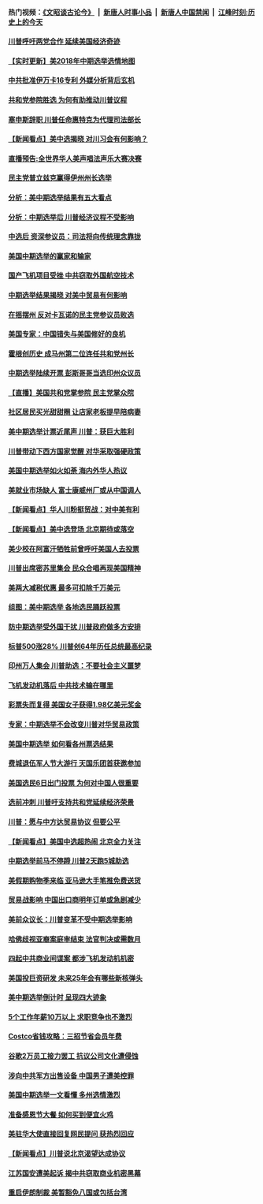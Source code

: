 #### 热门视频：[《文昭谈古论今》](https://github.com/gfw-breaker/wenzhao/blob/master/README.md?t=11080033) &nbsp;|&nbsp; [新唐人时事小品](https://github.com/gfw-breaker/ntdtv-comedy/blob/master/README.md?t=11080033) &nbsp;|&nbsp; [新唐人中国禁闻](https://github.com/gfw-breaker/ntdtv-news/blob/master/README.md?t=11080033) &nbsp;|&nbsp; [江峰时刻:历史上的今天](https://github.com/gfw-breaker/today-in-history/blob/master/README.md?t=11080033) 

#### [川普呼吁两党合作 延续美国经济奇迹](../pages/nsc412/n10837121.md?t=11080033) 

#### [【实时更新】美2018年中期选举选情地图](../pages/nsc412/n10834279.md?t=11080033) 

#### [中共批准伊万卡16专利 外媒分析背后玄机](../pages/nsc412/n10836498.md?t=11080033) 

#### [共和党参院胜选 为何有助推动川普议程](../pages/nsc412/n10836979.md?t=11080033) 

#### [塞申斯辞职 川普任命惠特克为代理司法部长](../pages/nsc412/n10836938.md?t=11080033) 

#### [【新闻看点】美中选揭晓 对川习会有何影响？](../pages/nsc412/n10836680.md?t=11080033) 

#### [直播预告:全世界华人美声唱法声乐大赛决赛](../pages/nsc412/n10836869.md?t=11080033) 

#### [民主党普立兹克赢得伊州州长选举](../pages/nsc412/n10836317.md?t=11080033) 

#### [分析：美中期选举结果有五大看点](../pages/nsc412/n10836688.md?t=11080033) 

#### [分析：中期选举后 川普经济议程不受影响](../pages/nsc412/n10836639.md?t=11080033) 

#### [中选后 资深参议员：司法将向传统理念靠拢](../pages/nsc412/n10836636.md?t=11080033) 

#### [美国中期选举的赢家和输家](../pages/nsc412/n10836599.md?t=11080033) 

#### [国产飞机项目受挫 中共窃取外国航空技术](../pages/nsc412/n10834297.md?t=11080033) 

#### [中期选举结果揭晓 对美中贸易有何影响](../pages/nsc412/n10835845.md?t=11080033) 

#### [在摇摆州 反对卡瓦诺的民主党参议员败选](../pages/nsc412/n10835814.md?t=11080033) 

#### [美国专家：中国错失与美国修好的良机](../pages/nsc412/n10835636.md?t=11080033) 

#### [霍根创历史 成马州第二位连任共和党州长](../pages/nsc412/n10835590.md?t=11080033) 

#### [中期选举陆续开票 彭斯哥哥当选印州众议员](../pages/nsc412/n10835198.md?t=11080033) 

#### [【直播】美国共和党掌参院 民主党掌众院](../pages/nsc412/n10834434.md?t=11080033) 

#### [社区居民买光甜甜圈 让店家老板提早陪病妻](../pages/nsc412/n10835016.md?t=11080033) 

#### [美中期选举计票近尾声 川普：获巨大胜利](../pages/nsc412/n10834872.md?t=11080033) 

#### [川普带动下西方国家觉醒 对华采取强硬政策](../pages/nsc412/n10834533.md?t=11080033) 

#### [美国中期选举如火如荼 海内外华人热议](../pages/nsc412/n10834914.md?t=11080033) 

#### [美就业市场缺人 富士康威州厂或从中国调人](../pages/nsc412/n10834510.md?t=11080033) 

#### [【新闻看点】华人川粉挺贸战：对中美有利](../pages/nsc412/n10834109.md?t=11080033) 

#### [【新闻看点】美中选登场 北京期待或落空](../pages/nsc412/n10833936.md?t=11080033) 

#### [美少校在阿富汗牺牲前曾呼吁美国人去投票](../pages/nsc412/n10834207.md?t=11080033) 

#### [川普出席密苏里集会 民众合唱再现美国精神](../pages/nsc412/n10834194.md?t=11080033) 

#### [美两大减税优惠 最多可扣除千万美元](../pages/nsc412/n10834121.md?t=11080033) 

#### [组图：美中期选举 各地选民踊跃投票](../pages/nsc412/n10833951.md?t=11080033) 

#### [防中期选举受外国干扰 川普政府做多方安排](../pages/nsc412/n10834018.md?t=11080033) 

#### [标普500涨28% 川普创64年历任总统最高纪录](../pages/nsc412/n10833630.md?t=11080033) 

#### [印州万人集会 川普助选：不要社会主义噩梦](../pages/nsc412/n10833526.md?t=11080033) 

#### [飞机发动机落后 中共技术输在哪里](../pages/nsc412/n10831804.md?t=11080033) 

#### [彩票失而复得 美国女子获得1.98亿美元奖金](../pages/nsc412/n10832909.md?t=11080033) 

#### [专家：中期选举不会改变川普对华贸易政策](../pages/nsc412/n10832522.md?t=11080033) 

#### [美国中期选举 如何看各州票选结果](../pages/nsc412/n10831976.md?t=11080033) 

#### [费城退伍军人节大游行 天国乐团首获邀参加](../pages/nsc412/n10832397.md?t=11080033) 

#### [美国选民6日出门投票 为何对中国人很重要](../pages/nsc412/n10832216.md?t=11080033) 

#### [选前冲刺 川普吁支持共和党延续经济荣景](../pages/nsc412/n10832298.md?t=11080033) 

#### [川普：愿与中方达贸易协议 但要公平](../pages/nsc412/n10832148.md?t=11080033) 

#### [【新闻看点】美国中选超热闹 北京全力关注](../pages/nsc412/n10831663.md?t=11080033) 

#### [中期选举前马不停蹄 川普2天跑5城助选](../pages/nsc412/n10831806.md?t=11080033) 

#### [美假期购物季来临 亚马逊大手笔推免费送货](../pages/nsc412/n10831697.md?t=11080033) 

#### [贸易战影响 中国出口商明年订单或急剧减少](../pages/nsc412/n10830605.md?t=11080033) 

#### [美前众议长：川普变革不受中期选举影响](../pages/nsc412/n10830231.md?t=11080033) 

#### [哈佛歧视亚裔案庭审结束 法官判决或需数月](../pages/nsc412/n10830074.md?t=11080033) 

#### [四起中共商业间谍案 都涉飞机发动机机密](../pages/nsc412/n10829604.md?t=11080033) 

#### [美国投巨资研发 未来25年会有哪些新核弹头](../pages/nsc412/n10830032.md?t=11080033) 

#### [美中期选举倒计时 呈现四大迹象](../pages/nsc412/n10828710.md?t=11080033) 

#### [5个工作年薪10万以上 求职竞争也不激烈](../pages/nsc412/n10827655.md?t=11080033) 

#### [Costco省钱攻略：三招节省会员年费](../pages/nsc412/n10827626.md?t=11080033) 

#### [谷歌2万员工接力罢工 抗议公司文化遭侵蚀](../pages/nsc412/n10828807.md?t=11080033) 

#### [涉向中共军方出售设备 中国男子遭美控罪](../pages/nsc412/n10828486.md?t=11080033) 

#### [美国中期选举一文看懂 多州选情激烈](../pages/nsc412/n10828515.md?t=11080033) 

#### [准备感恩节大餐 如何买到便宜火鸡](../pages/nsc412/n10828603.md?t=11080033) 

#### [美驻华大使直接回复网民提问 获热烈回应](../pages/nsc412/n10828446.md?t=11080033) 

#### [【新闻看点】川普说北京渴望达成协议](../pages/nsc412/n10828344.md?t=11080033) 

#### [江苏国安遭美起诉 揭中共窃取商业机密黑幕](../pages/nsc412/n10827004.md?t=11080033) 

#### [重启伊朗制裁 美暂豁免八国或包括台湾](../pages/nsc412/n10828261.md?t=11080033) 

